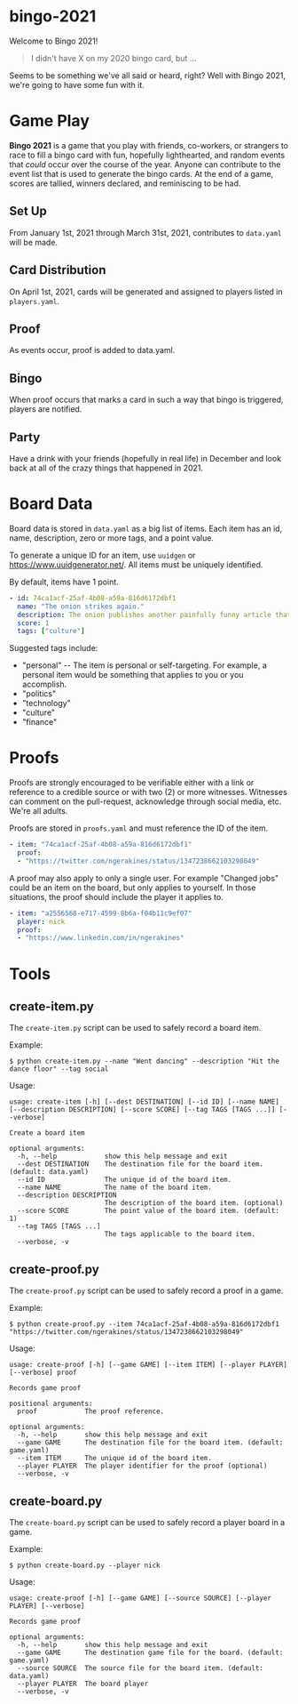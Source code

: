 # bingo-2021

Welcome to Bingo 2021!

> I didn't have X on my 2020 bingo card, but ...

Seems to be something we've all said or heard, right? Well with Bingo 2021, we're going to have some fun with it.

# Game Play

**Bingo 2021** is a game that you play with friends, co-workers, or strangers to race to fill a bingo card with fun, hopefully lighthearted, and random events that *could* occur over the course of the year. Anyone can contribute to the event list that is used to generate the bingo cards. At the end of a game, scores are tallied, winners declared, and reminiscing to be had. 

## Set Up

From January 1st, 2021 through March 31st, 2021, contributes to `data.yaml` will be made.

## Card Distribution

On April 1st, 2021, cards will be generated and assigned to players listed in `players.yaml`.

## Proof

As events occur, proof is added to data.yaml.

## Bingo

When proof occurs that marks a card in such a way that bingo is triggered, players are notified.

## Party

Have a drink with your friends (hopefully in real life) in December and look back at all of the crazy things that happened in 2021.

# Board Data

Board data is stored in `data.yaml` as a big list of items. Each item has an id, name, description, zero or more tags, and a point value.

To generate a unique ID for an item, use `uuidgen` or https://www.uuidgenerator.net/. All items must be uniquely identified.

By default, items have 1 point.

```yaml
- id: 74ca1acf-25af-4b08-a59a-816d6172dbf1
  name: "The onion strikes again."
  description: The onion publishes another painfully funny article that strikes too close to home.
  score: 1
  tags: ["culture"]
```

Suggested tags include:
* "personal" -- The item is personal or self-targeting. For example, a personal item would be something that applies to you or you accomplish.
* "politics"
* "technology"
* "culture"
* "finance"

# Proofs

Proofs are strongly encouraged to be verifiable either with a link or reference to a credible source or with two (2) or more witnesses. Witnesses can comment on the pull-request, acknowledge through social media, etc. We're all adults.

Proofs are stored in `proofs.yaml` and must reference the ID of the item.

```yaml
- item: "74ca1acf-25af-4b08-a59a-816d6172dbf1"
  proof:
  - "https://twitter.com/ngerakines/status/1347238662103298049"
```

A proof may also apply to only a single user. For example "Changed jobs" could be an item on the board, but only applies to yourself. In those situations, the proof should include the player it applies to.

```yaml
- item: "a2556568-e717-4599-8b6a-f04b11c9ef07"
  player: nick
  proof:
  - "https://www.linkedin.com/in/ngerakines"
```

# Tools

## create-item.py

The `create-item.py` script can be used to safely record a board item.

Example:

    $ python create-item.py --name "Went dancing" --description "Hit the dance floor" --tag social

Usage:

```
usage: create-item [-h] [--dest DESTINATION] [--id ID] [--name NAME] [--description DESCRIPTION] [--score SCORE] [--tag TAGS [TAGS ...]] [--verbose]

Create a board item

optional arguments:
  -h, --help            show this help message and exit
  --dest DESTINATION    The destination file for the board item. (default: data.yaml)
  --id ID               The unique id of the board item.
  --name NAME           The name of the board item.
  --description DESCRIPTION
                        The description of the board item. (optional)
  --score SCORE         The point value of the board item. (default: 1)
  --tag TAGS [TAGS ...]
                        The tags applicable to the board item.
  --verbose, -v
```

## create-proof.py

The `create-proof.py` script can be used to safely record a proof in a game.

Example:

    $ python create-proof.py --item 74ca1acf-25af-4b08-a59a-816d6172dbf1 "https://twitter.com/ngerakines/status/1347238662103298049"

Usage:

```
usage: create-proof [-h] [--game GAME] [--item ITEM] [--player PLAYER] [--verbose] proof

Records game proof

positional arguments:
  proof            The proof reference.

optional arguments:
  -h, --help       show this help message and exit
  --game GAME      The destination file for the board item. (default: game.yaml)
  --item ITEM      The unique id of the board item.
  --player PLAYER  The player identifier for the proof (optional)
  --verbose, -v
```

## create-board.py

The `create-board.py` script can be used to safely record a player board in a game.

Example:

    $ python create-board.py --player nick

Usage:

```
usage: create-proof [-h] [--game GAME] [--source SOURCE] [--player PLAYER] [--verbose]

Records game proof

optional arguments:
  -h, --help       show this help message and exit
  --game GAME      The destination game file for the board. (default: game.yaml)
  --source SOURCE  The source file for the board item. (default: data.yaml)
  --player PLAYER  The board player
  --verbose, -v
```
